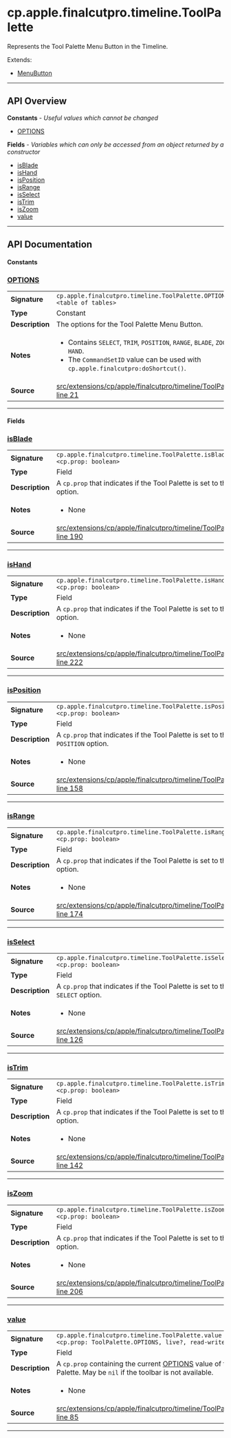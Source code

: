 # cp.apple.finalcutpro.timeline.ToolPalette

Represents the Tool Palette Menu Button in the Timeline.

Extends:
 * [MenuButton](cp.ui.MenuButton.md)

---

## API Overview
**Constants** - _Useful values which cannot be changed_
 * [OPTIONS](#options)

**Fields** - _Variables which can only be accessed from an object returned by a constructor_
 * [isBlade](#isblade)
 * [isHand](#ishand)
 * [isPosition](#isposition)
 * [isRange](#isrange)
 * [isSelect](#isselect)
 * [isTrim](#istrim)
 * [isZoom](#iszoom)
 * [value](#value)


---

## API Documentation

#### Constants


### [OPTIONS](#options)

|                                             |                                                                                     |
| --------------------------------------------|-------------------------------------------------------------------------------------|
| **Signature**                               | `cp.apple.finalcutpro.timeline.ToolPalette.OPTIONS <table of tables>`                                                                    |
| **Type**                                    | Constant                                                                     |
| **Description**                             | The options for the Tool Palette Menu Button.                                                                     |
| **Notes**                                   | <ul><li>Contains `SELECT`, `TRIM`, `POSITION`, `RANGE`, `BLADE`, `ZOOM`, and `HAND`.</li><li>The `CommandSetID` value can be used with `cp.apple.finalcutpro:doShortcut()`.</li></ul> |
| **Source**                                  | [src/extensions/cp/apple/finalcutpro/timeline/ToolPalette.lua line 21](https://github.com/CommandPost/CommandPost/blob/develop/src/extensions/cp/apple/finalcutpro/timeline/ToolPalette.lua#L21) |

---

#### Fields


### [isBlade](#isblade)

|                                             |                                                                                     |
| --------------------------------------------|-------------------------------------------------------------------------------------|
| **Signature**                               | `cp.apple.finalcutpro.timeline.ToolPalette.isBlade <cp.prop: boolean>`                                                                    |
| **Type**                                    | Field                                                                     |
| **Description**                             | A `cp.prop` that indicates if the Tool Palette is set to the `BLADE` option.                                                                     |
| **Notes**                                   | <ul><li>None</li></ul> |
| **Source**                                  | [src/extensions/cp/apple/finalcutpro/timeline/ToolPalette.lua line 190](https://github.com/CommandPost/CommandPost/blob/develop/src/extensions/cp/apple/finalcutpro/timeline/ToolPalette.lua#L190) |

---


### [isHand](#ishand)

|                                             |                                                                                     |
| --------------------------------------------|-------------------------------------------------------------------------------------|
| **Signature**                               | `cp.apple.finalcutpro.timeline.ToolPalette.isHand <cp.prop: boolean>`                                                                    |
| **Type**                                    | Field                                                                     |
| **Description**                             | A `cp.prop` that indicates if the Tool Palette is set to the `HAND` option.                                                                     |
| **Notes**                                   | <ul><li>None</li></ul> |
| **Source**                                  | [src/extensions/cp/apple/finalcutpro/timeline/ToolPalette.lua line 222](https://github.com/CommandPost/CommandPost/blob/develop/src/extensions/cp/apple/finalcutpro/timeline/ToolPalette.lua#L222) |

---


### [isPosition](#isposition)

|                                             |                                                                                     |
| --------------------------------------------|-------------------------------------------------------------------------------------|
| **Signature**                               | `cp.apple.finalcutpro.timeline.ToolPalette.isPosition <cp.prop: boolean>`                                                                    |
| **Type**                                    | Field                                                                     |
| **Description**                             | A `cp.prop` that indicates if the Tool Palette is set to the `POSITION` option.                                                                     |
| **Notes**                                   | <ul><li>None</li></ul> |
| **Source**                                  | [src/extensions/cp/apple/finalcutpro/timeline/ToolPalette.lua line 158](https://github.com/CommandPost/CommandPost/blob/develop/src/extensions/cp/apple/finalcutpro/timeline/ToolPalette.lua#L158) |

---


### [isRange](#isrange)

|                                             |                                                                                     |
| --------------------------------------------|-------------------------------------------------------------------------------------|
| **Signature**                               | `cp.apple.finalcutpro.timeline.ToolPalette.isRange <cp.prop: boolean>`                                                                    |
| **Type**                                    | Field                                                                     |
| **Description**                             | A `cp.prop` that indicates if the Tool Palette is set to the `RANGE` option.                                                                     |
| **Notes**                                   | <ul><li>None</li></ul> |
| **Source**                                  | [src/extensions/cp/apple/finalcutpro/timeline/ToolPalette.lua line 174](https://github.com/CommandPost/CommandPost/blob/develop/src/extensions/cp/apple/finalcutpro/timeline/ToolPalette.lua#L174) |

---


### [isSelect](#isselect)

|                                             |                                                                                     |
| --------------------------------------------|-------------------------------------------------------------------------------------|
| **Signature**                               | `cp.apple.finalcutpro.timeline.ToolPalette.isSelect <cp.prop: boolean>`                                                                    |
| **Type**                                    | Field                                                                     |
| **Description**                             | A `cp.prop` that indicates if the Tool Palette is set to the `SELECT` option.                                                                     |
| **Notes**                                   | <ul><li>None</li></ul> |
| **Source**                                  | [src/extensions/cp/apple/finalcutpro/timeline/ToolPalette.lua line 126](https://github.com/CommandPost/CommandPost/blob/develop/src/extensions/cp/apple/finalcutpro/timeline/ToolPalette.lua#L126) |

---


### [isTrim](#istrim)

|                                             |                                                                                     |
| --------------------------------------------|-------------------------------------------------------------------------------------|
| **Signature**                               | `cp.apple.finalcutpro.timeline.ToolPalette.isTrim <cp.prop: boolean>`                                                                    |
| **Type**                                    | Field                                                                     |
| **Description**                             | A `cp.prop` that indicates if the Tool Palette is set to the `TRIM` option.                                                                     |
| **Notes**                                   | <ul><li>None</li></ul> |
| **Source**                                  | [src/extensions/cp/apple/finalcutpro/timeline/ToolPalette.lua line 142](https://github.com/CommandPost/CommandPost/blob/develop/src/extensions/cp/apple/finalcutpro/timeline/ToolPalette.lua#L142) |

---


### [isZoom](#iszoom)

|                                             |                                                                                     |
| --------------------------------------------|-------------------------------------------------------------------------------------|
| **Signature**                               | `cp.apple.finalcutpro.timeline.ToolPalette.isZoom <cp.prop: boolean>`                                                                    |
| **Type**                                    | Field                                                                     |
| **Description**                             | A `cp.prop` that indicates if the Tool Palette is set to the `ZOOM` option.                                                                     |
| **Notes**                                   | <ul><li>None</li></ul> |
| **Source**                                  | [src/extensions/cp/apple/finalcutpro/timeline/ToolPalette.lua line 206](https://github.com/CommandPost/CommandPost/blob/develop/src/extensions/cp/apple/finalcutpro/timeline/ToolPalette.lua#L206) |

---


### [value](#value)

|                                             |                                                                                     |
| --------------------------------------------|-------------------------------------------------------------------------------------|
| **Signature**                               | `cp.apple.finalcutpro.timeline.ToolPalette.value <cp.prop: ToolPalette.OPTIONS, live?, read-write>`                                                                    |
| **Type**                                    | Field                                                                     |
| **Description**                             | A `cp.prop` containing the current [OPTIONS](#OPTIONS) value of the Tool Palette. May be `nil` if the toolbar is not available.                                                                     |
| **Notes**                                   | <ul><li>None</li></ul> |
| **Source**                                  | [src/extensions/cp/apple/finalcutpro/timeline/ToolPalette.lua line 85](https://github.com/CommandPost/CommandPost/blob/develop/src/extensions/cp/apple/finalcutpro/timeline/ToolPalette.lua#L85) |

---

